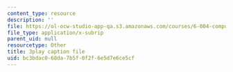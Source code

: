 ```yaml
---
content_type: resource
description: ''
file: https://ol-ocw-studio-app-qa.s3.amazonaws.com/courses/6-004-computation-structures-spring-2017/bc3bdac068da7b5f0f2f6e5d7e6ce5cf_cVEj5p9GiBA.srt
file_type: application/x-subrip
parent_uid: null
resourcetype: Other
title: 3play caption file
uid: bc3bdac0-68da-7b5f-0f2f-6e5d7e6ce5cf
---
```

